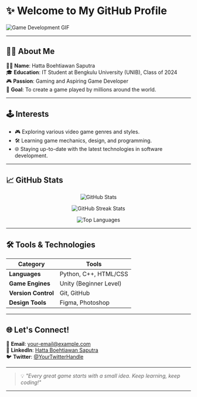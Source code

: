 # ✨ Welcome to My GitHub Profile  


![Game Development GIF](https://i.giphy.com/media/v1.Y2lkPTc5MGI3NjExanAweTk3cW85aHBuOXp1YnhrMGUwcmY4dDE4NHV3eGp2ZTQyY293aSZlcD12MV9pbnRlcm5hbF9naWZfYnlfaWQmY3Q9Zw/WlM0hyvi6vUm5zBiuU/giphy.gif)


---

## 👨‍💻 About Me  
🧑‍🎓 **Name**: Hatta Boehtiawan Saputra  
🎓 **Education**: IT Student at Bengkulu University (UNIB), Class of 2024  
🎮 **Passion**: Gaming and Aspiring Game Developer  
🌟 **Goal**: To create a game played by millions around the world.  

---

## 🕹️ Interests  
- 🎮 Exploring various video game genres and styles.  
- 🛠️ Learning game mechanics, design, and programming.  
- 🌐 Staying up-to-date with the latest technologies in software development.  

---

## 📈 GitHub Stats  

<p align="center">
  <img src="https://github-readme-stats.vercel.app/api?username=HattaBoehtiawanSaputra&show_icons=true&theme=radical" alt="GitHub Stats" />
</p>

<p align="center">
  <img src="https://github-readme-streak-stats.herokuapp.com/?user=HattaBoehtiawanSaputra&theme=radical" alt="GitHub Streak Stats" />
</p>

<p align="center">
  <img src="https://github-readme-stats.vercel.app/api/top-langs/?username=HattaBoehtiawanSaputra&layout=compact&theme=radical" alt="Top Languages" />
</p>

---

## 🛠️ Tools & Technologies  
| Category       | Tools                                      |
|----------------|--------------------------------------------|
| **Languages**  | Python, C++, HTML/CSS                     |
| **Game Engines** | Unity (Beginner Level)                   |
| **Version Control** | Git, GitHub                            |
| **Design Tools** | Figma, Photoshop                         |

---

## 🌐 Let's Connect!  

💌 **Email**: [your-email@example.com](mailto:your-email@example.com)  
🔗 **LinkedIn**: [Hatta Boehtiawan Saputra](https://linkedin.com/in/YourLinkedInHandle)  
🐦 **Twitter**: [@YourTwitterHandle](https://twitter.com/YourTwitterHandle)  

---

> 💡 *"Every great game starts with a small idea. Keep learning, keep coding!"*

---

